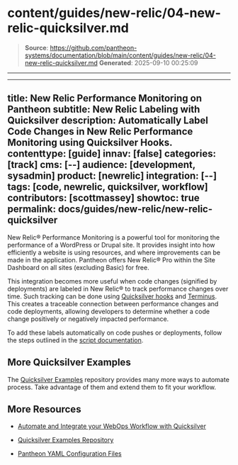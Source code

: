 # content/guides/new-relic/04-new-relic-quicksilver.md

> **Source**: https://github.com/pantheon-systems/documentation/blob/main/content/guides/new-relic/04-new-relic-quicksilver.md
> **Generated**: 2025-09-10 00:25:09

---

---
title: New Relic Performance Monitoring on Pantheon
subtitle: New Relic Labeling with Quicksilver
description: Automatically Label Code Changes in New Relic Performance Monitoring using Quicksilver Hooks.
contenttype: [guide]
innav: [false]
categories: [track]
cms: [--]
audience: [development, sysadmin]
product: [newrelic]
integration: [--]
tags: [code, newrelic, quicksilver, workflow]
contributors: [scottmassey]
showtoc: true
permalink: docs/guides/new-relic/new-relic-quicksilver
---

New Relic&reg; Performance Monitoring is a powerful tool for monitoring the performance of a WordPress or Drupal site. It provides insight into how efficiently a website is using resources, and where improvements can be made in the application. Pantheon offers New Relic&reg; Pro within the Site Dashboard on all sites (excluding Basic) for free.

This integration becomes more useful when code changes (signified by deployments) are labeled in New Relic&reg; to track performance changes over time.
Such tracking can be done using [Quicksilver hooks](/guides/quicksilver/hooks) and [Terminus](/terminus). This creates a traceable connection between performance changes and code deployments, allowing developers to determine whether a code change positively or negatively impacted performance.

To add these labels automatically on code pushes or deployments, follow the steps outlined in the [script documentation](https://github.com/pantheon-systems/quicksilver-examples/blob/main/new_relic_deploy).

## More Quicksilver Examples

The [Quicksilver Examples](https://github.com/pantheon-systems/quicksilver-examples) repository provides many more ways to automate process.
Take advantage of them and extend them to fit your workflow.

## More Resources

- [Automate and Integrate your WebOps Workflow with Quicksilver](/guides/quicksilver)

- [Quicksilver Examples Repository](https://github.com/pantheon-systems/quicksilver-examples)

- [Pantheon YAML Configuration Files](/pantheon-yml)
